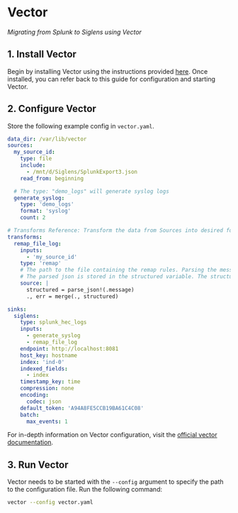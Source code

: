 # Vector

*Migrating from Splunk to Siglens using Vector*

## 1. Install Vector

Begin by installing Vector using the instructions provided [here](../../log-ingestion/vector.md#1-installation). Once installed, you can refer back to this guide for configuration and starting Vector.

## 2. Configure Vector

Store the following example config in `vector.yaml`.

```yaml
data_dir: /var/lib/vector
sources:
  my_source_id:
    type: file
    include:
      - /mnt/d/Siglens/SplunkExport3.json
    read_from: beginning

  # The type: "demo_logs" will generate syslog logs
  generate_syslog:
    type: 'demo_logs'
    format: 'syslog'
    count: 2

# Transforms Reference: Transform the data from Sources into desired format
transforms:
  remap_file_log:
    inputs:
      - 'my_source_id'
    type: 'remap'
    # The path to the file containing the remap rules. Parsing the message which is the data read from the file.
    # The parsed json is stored in the structured variable. The structured variable is merged with the other data/fields.
    source: |
      structured = parse_json!(.message)
      ., err = merge(., structured)

sinks:
  siglens:
    type: splunk_hec_logs
    inputs:
      - generate_syslog
      - remap_file_log
    endpoint: http://localhost:8081
    host_key: hostname
    index: 'ind-0'
    indexed_fields:
      - index
    timestamp_key: time
    compression: none
    encoding:
      codec: json
    default_token: 'A94A8FE5CCB19BA61C4C08'
    batch:
      max_events: 1
```
For in-depth information on Vector configuration, visit the [official vector documentation](https://vector.dev/docs/reference/configuration/).


## 3. Run Vector

Vector needs to be started with the `--config` argument to specify the path to the configuration file. Run the following command:

```bash
vector --config vector.yaml
